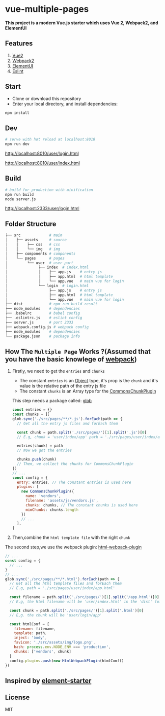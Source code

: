 # vue-multiple-pages

**This project is a modern Vue.js starter
which uses Vue 2, Webpack2, and ElementUI**

## Features

1. [Vue2](https://github.com/vuejs/vue)
2. [Webpack2](https://github.com/webpack/webpack)
3. [ElementUI](https://github.com/ElemeFE/element)
4. [Eslint](https://github.com/eslint/eslint)

## Start

 - Clone or download this repository
 - Enter your local directory, and install dependencies:

``` bash
npm install
```

## Dev

``` bash
# serve with hot reload at localhost:8010
npm run dev

```

[http://localhost:8010/user/login.html](http://localhost:8010/user/login.html)

[http://localhost:8010/user/index.html](http://localhost:8010/user/index.html)

## Build

``` bash
# build for production with minification
npm run build
node server.js
```

[http://localhost:2333/user/login.html](http://localhost:2333/user/login.html)

## Folder Structure

```bash
├── src             # main
│    ├── assets     # source
│    │    ├── css   # css
│    │    └── img   # img
│    ├── components # components
│    └── pages      # pages
│         └── user  # user part
│              ├── index  # index.html
│              │    ├── app.js    # entry js
│              │    ├── app.html  # html template
│              │    └── app.vue   # main vue for login
│              └── login  # login.html
│                   ├── app.js    # entry js
│                   ├── app.html  # html template
│                   └── app.vue   # main vue for login
├── dist            # npm run build result
├── node_modules    # dependencies
├── .babelrc        # babel config
├── .eslintrc.js    # eslint config
├── server.js       # port 2333
├── webpack.config.js # webpack config
├── node_modules    # dependencies
└── package.json    # package info
```

## How The `Multiple Page` Works ?(Assumed that you have the basic knowlege of [webpack](https://github.com/webpack/webpack))

1. Firstly, we need to get the `entries` and `chunks`

    * The constant `entries` is an [Object](https://webpack.js.org/configuration/entry-context/#entry) type, it's prop is the `chunk` and it's value is the relative path of the entry js file
    * The constant `chunks` is an Array type for the [CommonsChunkPlugin](https://webpack.js.org/plugins/commons-chunk-plugin/)

    This step needs a package called: [glob](https://github.com/isaacs/node-glob)
    ```js
    const entries = {}
    const chunks = []
    glob.sync('./src/pages/**/*.js').forEach(path => {
      // Get all the entry js files and forEach them

      const chunk = path.split('./src/pages/')[1].split('.js')[0]
      // E.g, chunk = 'user/index/app' path = './src/pages/user/index/app.js'

      entries[chunk] = path
      // Now we got the entries

      chunks.push(chunk)
      // Then, we collect the chunks for CommonsChunkPlugin
    })
    // ...
    const config = {
      entry: entries, // The constant entries is used here
      plugins: [
        new CommonsChunkPlugin({
          name: 'vendors',
          filename: 'assets/js/vendors.js',
          chunks: chunks, // The constant chunks is used here
          minChunks: chunks.length
        })
        // ...
      ],
    }
    ```

2. Then,combine the `html template file` with the right `chunk`

  The second step,we use the webpack plugin: [html-webpack-plugin](https://github.com/jantimon/html-webpack-plugin)

  ```js
  // ...
  const config = {
    // ...
  }
  // ...
  glob.sync('./src/pages/**/*.html').forEach(path => {
    // Get all the html template files and forEach them
    // E.g, path = './src/pages/user/index/app.html'

    const filename = path.split('./src/pages/')[1].split('/app.html')[0] + '.html'
    // E.g, the html filename will be 'user/index.html' in the 'dist' folder

    const chunk = path.split('./src/pages/')[1].split('.html')[0]
    // E,g. the chunk will be 'user/login/app'

    const htmlConf = {
      filename: filename,
      template: path,
      inject: 'body',
      favicon: './src/assets/img/logo.png',
      hash: process.env.NODE_ENV === 'production',
      chunks: ['vendors', chunk]
    }
    config.plugins.push(new HtmlWebpackPlugin(htmlConf))
  })
  ```

## Inspired by [element-starter](https://github.com/ElementUI/element-starter)

## License
MIT
